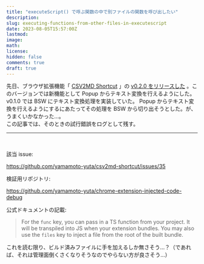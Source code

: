 ```yaml
---
title: "executeScript() で呼ぶ関数の中で別ファイルの関数を呼び出したい"
description:
slug: executing-functions-from-other-files-in-executescript
date: 2023-08-05T15:57:00Z
lastmod:
image:
math:
license:
hidden: false
comments: true
draft: true
---
```


先日、ブラウザ拡張機能「 [CSV2MD Shortcut](https://chrome.google.com/webstore/detail/csv2md-shortcut/fakcffdpcdlhgphdbcanlningmnoigoe?hl=ja) 」の [v0.2.0 をリリースした](https://github.com/yamamoto-yuta/csv2md-shortcut/releases/tag/v0.2.0) 。このバージョンでは新機能として Popup からテキスト変換を行えるようにした。
<br />
v0.1.0 では BSW にテキスト変換処理を実装していた。 Popup からテキスト変換を行えるようにするにあたってその処理を BSW から切り出そうとした。が、うまくいかなかった…。
<br />
この記事では、そのときの試行錯誤をログとして残す。
<br />

---

<br />

該当 issue:

https://github.com/yamamoto-yuta/csv2md-shortcut/issues/35

検証用リポジトリ:

https://github.com/yamamoto-yuta/chrome-extension-injected-code-debug

公式ドキュメントの記載:

> For the `func` key, you can pass in a TS function from your project. It will be transpiled into JS when your extension bundles. You may also use the `files` key to inject a file from the root of the built bundle.

これを読む限り、ビルド済みファイルに手を加えるしか無さそう…？（であれば、それは管理面倒くさくなりそうなのでやらない方が良さそう…）
